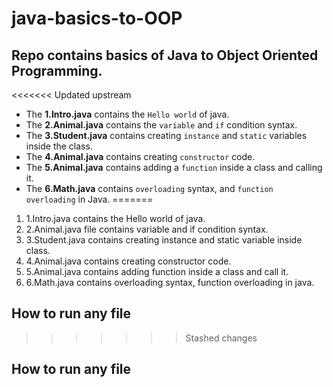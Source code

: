 # java-basics-to-OOP
## Repo contains basics of Java to Object Oriented Programming.

<<<<<<< Updated upstream
* The **1.Intro.java** contains the `Hello world` of java.
* The **2.Animal.java** contains the `variable` and `if` condition syntax.
* The **3.Student.java** contains creating `instance` and `static` variables inside the class.
* The **4.Animal.java** contains creating `constructor` code.
* The **5.Animal.java** contains adding a `function` inside a class and calling it.
* The **6.Math.java** contains `overloading` syntax, and `function overloading` in Java.
=======
1. 1.Intro.java contains the Hello world of java.
2. 2.Animal.java file contains variable and if condition syntax.
3. 3.Student.java contains creating instance and static variable inside class.
4. 4.Animal.java contains creating constructor code.
5. 5.Animal.java contains adding function inside a class and call it.
6. 6.Math.java contains overloading syntax, function overloading in java.

## How to run any file
>>>>>>> Stashed changes

## How to run any file
